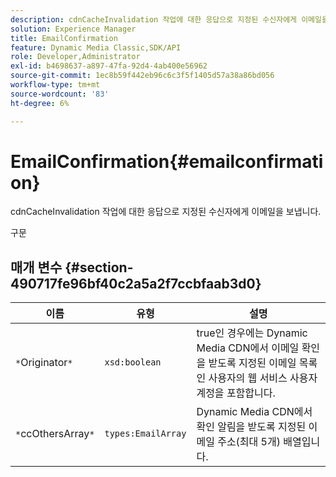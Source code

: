 ```yaml
---
description: cdnCacheInvalidation 작업에 대한 응답으로 지정된 수신자에게 이메일을 보냅니다.
solution: Experience Manager
title: EmailConfirmation
feature: Dynamic Media Classic,SDK/API
role: Developer,Administrator
exl-id: b4698637-a897-47fa-92d4-4ab400e56962
source-git-commit: 1ec8b59f442eb96c6c3f5f1405d57a38a86bd056
workflow-type: tm+mt
source-wordcount: '83'
ht-degree: 6%

---
```


# EmailConfirmation{#emailconfirmation}

cdnCacheInvalidation 작업에 대한 응답으로 지정된 수신자에게 이메일을 보냅니다.

구문

## 매개 변수 {#section-490717fe96bf40c2a5a2f7ccbfaab3d0}

| 이름 | 유형 | 설명 |
|---|---|---|
| `*`Originator`*` | `xsd:boolean` | true인 경우에는 Dynamic Media CDN에서 이메일 확인을 받도록 지정된 이메일 목록인 사용자의 웹 서비스 사용자 계정을 포함합니다. |
| `*`ccOthersArray`*` | `types:EmailArray` | Dynamic Media CDN에서 확인 알림을 받도록 지정된 이메일 주소(최대 5개) 배열입니다. |
